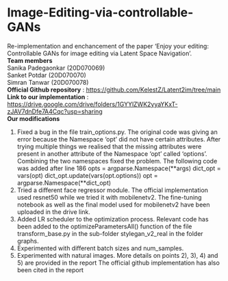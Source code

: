 # Image-Editing-via-controllable-GANs
Re-implementation and enchancement of the paper ‘Enjoy your editing: Controllable GANs for image editing via Latent Space Navigation’. \
**Team members** \
Sanika Padegaonkar (20D070069) \
Sanket Potdar (20D070070) \
Simran Tanwar (20D070078) \
**Official Github repository** : https://github.com/KelestZ/Latent2im/tree/main \
**Link to our implementation** : https://drive.google.com/drive/folders/1GYYlZWK2yyaYKxT-zJAV7dnDfe7A4Cqc?usp=sharing \
**Our modifications** 
1) Fixed a bug in the file train_options.py.
The original code was giving an error because the Namespace ‘opt’ did not have certain attributes. After trying multiple things we realised that the missing attributes were present in another attribute of the Namespace ‘opt’ called ‘options’. Combining the two namespaces fixed the problem. The following code was added after line 186
opts = argparse.Namespace(**args)
dict_opt = vars(opt)
dict_opt.update(vars(opt.options))
opt = argparse.Namespace(**dict_opt)
2) Tried a different face regressor module. The official implementation used resnet50 while we tried it with mobilenetv2. The fine-tuning notebook as well as the final model used for mobilenetv2 have been uploaded in the drive link.
3) Added LR scheduler to the optimization process. Relevant code has been added to the optimizeParametersAll() function of the file transform_base.py in the sub-folder stylegan_v2_real in the folder graphs.
4) Experimented with different batch sizes and num_samples.
5) Experimented with natural images.
More details on points 2), 3), 4) and 5) are provided in the report
The official github implementation has also been cited in the report
